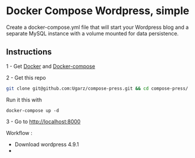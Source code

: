 # Docker Compose Wordpress, simple
Create a docker-compose.yml file that will start your Wordpress blog and a separate MySQL instance with a volume mounted for data persistence.

## Instructions

1 - Get [Docker](https://docs.docker.com/) and [Docker-compose](https://docs.docker.com/compose/)

2 - Get this repo
```bash
git clone git@github.com:Ugarz/compose-press.git && cd compose-press/
```
Run it this with
```
docker-compose up -d
```

3 - Go to [http://localhost:8000](http://localhost:8000)


Workflow :

- Download wordpress 4.9.1
- 

<!-- - [x] Create a local env for development
- [x] Mount mysql + phpmyadmin
- [ ] Create scripts to ease Wordpress update / backup
- [ ] Create scripts to ease themes development -->
